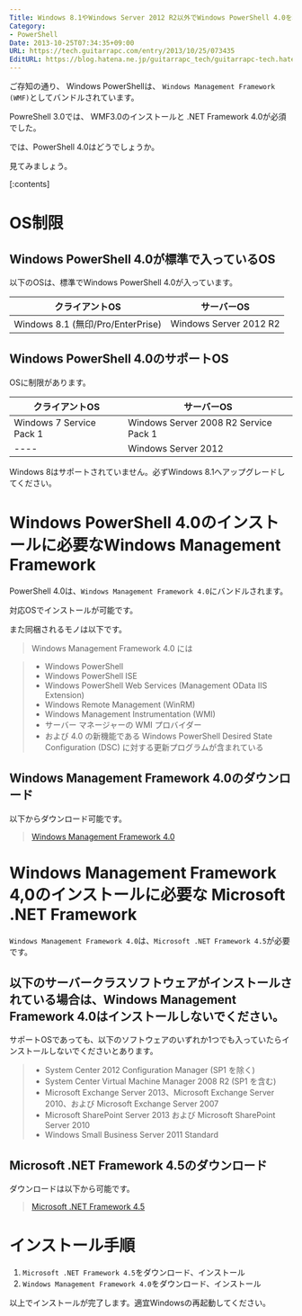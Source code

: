 ```yaml
---
Title: Windows 8.1やWindows Server 2012 R2以外でWindows PowerShell 4.0を利用する方法
Category:
- PowerShell
Date: 2013-10-25T07:34:35+09:00
URL: https://tech.guitarrapc.com/entry/2013/10/25/073435
EditURL: https://blog.hatena.ne.jp/guitarrapc_tech/guitarrapc-tech.hatenablog.com/atom/entry/12921228815711296881
---
```


ご存知の通り、 Windows PowerShellは、 `Windows Management Framework (WMF)`としてバンドルされています。

PowreShell 3.0では、 WMF3.0のインストールと .NET Framework 4.0が必須でした。

では、PowerShell 4.0はどうでしょうか。

見てみましょう。

[:contents]

# OS制限

## Windows PowerShell 4.0が標準で入っているOS

以下のOSは、標準でWindows PowerShell 4.0が入っています。

|クライアントOS | サーバーOS |
|----|----|
|Windows 8.1 (無印/Pro/EnterPrise) | Windows Server 2012 R2 |


## Windows PowerShell 4.0のサポートOS

OSに制限があります。

|クライアントOS | サーバーOS |
|----|----|
|Windows 7 Service Pack 1|Windows Server 2008 R2 Service Pack 1|
|----|Windows Server 2012|

Windows 8はサポートされていません。必ずWindows 8.1へアップグレードしてください。


# Windows PowerShell 4.0のインストールに必要なWindows Management Framework

PowerShell 4.0は、`Windows Management Framework 4.0`にバンドルされます。

対応OSでインストールが可能です。

また同梱されるモノは以下です。

> Windows Management Framework 4.0 には

> - Windows PowerShell
> - Windows PowerShell ISE
> - Windows PowerShell Web Services (Management OData IIS Extension)
> - Windows Remote Management (WinRM)
> - Windows Management Instrumentation (WMI)
> - サーバー マネージャーの WMI プロバイダー
> - および 4.0 の新機能である Windows PowerShell Desired State Configuration (DSC) に対する更新プログラムが含まれている


## Windows Management Framework 4.0のダウンロード

以下からダウンロード可能です。

> [Windows Management Framework 4.0](http://www.microsoft.com/ja-jp/download/details.aspx?id=40855)


# Windows Management Framework 4,0のインストールに必要な Microsoft .NET Framework

`Windows Management Framework 4.0`は、`Microsoft .NET Framework 4.5`が必要です。

## 以下のサーバークラスソフトウェアがインストールされている場合は、Windows Management Framework 4.0はインストールしないでください。

サポートOSであっても、以下のソフトウェアのいずれか1つでも入っていたらインストールしないでくださいとあります。

> - System Center 2012 Configuration Manager (SP1 を除く)
> - System Center Virtual Machine Manager 2008 R2 (SP1 を含む)
> - Microsoft Exchange Server 2013、Microsoft Exchange Server 2010、および Microsoft Exchange Server 2007
> - Microsoft SharePoint Server 2013 および Microsoft SharePoint Server 2010
> - Windows Small Business Server 2011 Standard


## Microsoft .NET Framework 4.5のダウンロード

ダウンロードは以下から可能です。

> [Microsoft .NET Framework 4.5](http://www.microsoft.com/en-us/download/details.aspx?id=30653)


# インストール手順

1. `Microsoft .NET Framework 4.5`をダウンロード、インストール
2. `Windows Management Framework 4.0`をダウンロード、インストール

以上でインストールが完了します。適宜Windowsの再起動してください。
